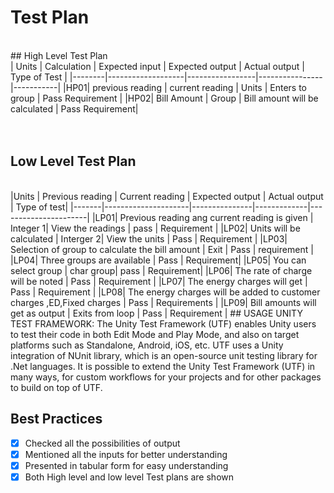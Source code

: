 # Test Plan
<br>
## High Level Test Plan
<br>
| Units |  Calculation | Expected input | Expected output | Actual output | Type of Test | 
|--------|-------------------|-----------------|----------------|-----------|
|HP01| previous reading | current reading | Units | Enters to group | Pass Requirement | 
|HP02| Bill Amount | Group | Bill amount will be calculated | Pass Requirement|
<br>
<br>
<br>

## Low Level Test Plan
<br>
|Units | Previous reading | Current reading | Expected output | Actual output | Type of test|
|-------|---------------------|---------------|-------------|----------------------|
|LP01| Previous reading ang current reading is given | Integer 1| View the readings | pass | Requirement |
|LP02| Units will be calculated | Interger 2| View the units | Pass | Requirement |
|LP03| Selection of group to calculate the bill amount | Exit | Pass | requirement | 
|LP04| Three groups are available | Pass | Requirement|
|LP05| You can select group | char group| pass | Requirement|
|LP06| The rate of charge will be noted | Pass | Requirement |
|LP07| The energy charges will get | Pass | Requirement |
|LP08| The energy charges will be added to customer charges ,ED,Fixed charges | Pass | Requirements |
|LP09| Bill amounts will get as output | Exits from loop | Pass | Requirement |
## USAGE UNITY TEST FRAMEWORK:
The Unity Test Framework (UTF) enables Unity users to test their code in both Edit Mode and Play Mode, and also on target platforms such as Standalone, Android, iOS, etc.
UTF uses a Unity integration of NUnit library, which is an open-source unit testing library for .Net languages.
It is possible to extend the Unity Test Framework (UTF) in many ways, for custom workflows for your projects and for other packages to build on top of UTF.


## Best Practices

 - [x] Checked all the possibilities of output
 - [x] Mentioned all the inputs for better understanding
 - [x] Presented in tabular form for easy understanding
 - [x] Both High level and low level Test plans are shown
